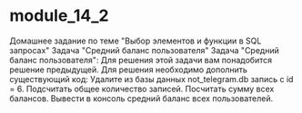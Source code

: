 # module_14_2
Домашнее задание по теме "Выбор элементов и функции в SQL запросах" Задача "Средний баланс пользователя"
Задача "Средний баланс пользователя":
Для решения этой задачи вам понадобится решение предыдущей.
Для решения необходимо дополнить существующий код:
Удалите из базы данных not_telegram.db запись с id = 6.
Подсчитать общее количество записей.
Посчитать сумму всех балансов.
Вывести в консоль средний баланс всех пользователей.
